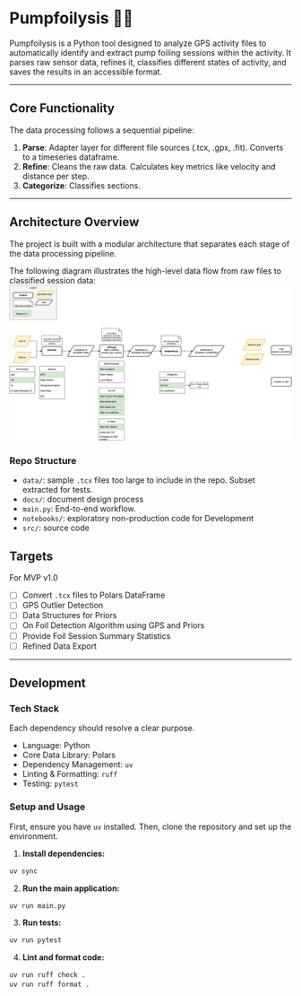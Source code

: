 # Pumpfoilysis 🏄‍♂️

Pumpfoilysis is a Python tool designed to analyze GPS activity files to automatically identify and extract pump foiling sessions within the activity. It parses raw sensor data, refines it, classifies different states of activity, and saves the results in an accessible format.

-----

## Core Functionality

The data processing follows a sequential pipeline:

1.  **Parse**: Adapter layer for different file sources (.tcx, .gpx, .fit). Converts to a timeseries dataframe.
2.  **Refine**: Cleans the raw data. Calculates key metrics like velocity and distance per step.
3.  **Categorize**: Classifies sections.

-----

## Architecture Overview

The project is built with a modular architecture that separates each stage of the data processing pipeline.

The following diagram illustrates the high-level data flow from raw files to classified session data:
![Architecture Diagram](docs/overview.drawio.png)

### Repo Structure

- `data/`: sample `.tcx` files too large to include in the repo. Subset extracted for tests.
- `docs/`: document design process
- `main.py`: End-to-end workflow.
- `notebooks/`: exploratory non-production code for Development
- `src/`: source code

## Targets

For MVP v1.0
- [ ] Convert `.tcx` files to Polars DataFrame
- [ ] GPS Outlier Detection
- [ ] Data Structures for Priors
- [ ] On Foil Detection Algorithm using GPS and Priors
- [ ] Provide Foil Session Summary Statistics
- [ ] Refined Data Export

-----

## Development

### Tech Stack

Each dependency should resolve a clear purpose.

- Language: Python
- Core Data Library: Polars
- Dependency Management: `uv`
- Linting & Formatting: `ruff`
- Testing: `pytest`

### Setup and Usage

First, ensure you have `uv` installed. Then, clone the repository and set up the environment.

1.  **Install dependencies:**
```bash
uv sync
```
2.  **Run the main application:**
```bash
uv run main.py
```
3.  **Run tests:**
```bash
uv run pytest
```
4.  **Lint and format code:**
```bash
uv run ruff check .
uv run ruff format .
```

